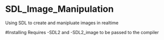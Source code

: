 # SDL_Image_Manipulation
Using SDL to create and manipluate images in realtime

#Installing
Requires -SDL2 and -SDL2_image to be passed to the compiler
